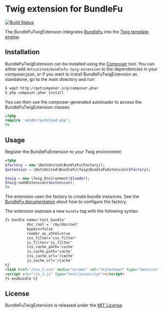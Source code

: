 Twig extension for BundleFu
===========================

[![Build Status](https://secure.travis-ci.org/dotsunited/BundleFuTwigExtension.png?branch=master)](http://travis-ci.org/dotsunited/BundleFuTwigExtension)

The BundleFuTwigExtension integrates [BundleFu](https://github.com/dotsunited/BundleFu) into the [Twig template engine](http://twig.sensiolabs.org).

Installation
------------

BundleFuTwigExtension can be installed using the [Composer](http://packagist.org) tool. You can either add `dotsunited/bundlefu-twig-extension` to the dependencies in your composer.json, or if you want to install BundleFuTwigExtension as standalone, go to the main directory and run:

```bash
$ wget http://getcomposer.org/composer.phar 
$ php composer.phar install
```

You can then use the composer-generated autoloader to access the BundleFuTwigExtension classes:

```php
<?php
require 'vendor/autoload.php';
?>
```

Usage
-----

Register the BundleFuExtension to your Twig environment:

```php
<?php
$factory = new \DotsUnited\BundleFu\Factory();
$extension = \DotsUnited\BundleFu\Twig\BundleFuExtension($factory);

$twig = new \Twig_Environment($loader);
$twig->addExtension($extension);
?>
```

The extension uses the factory to create bundle instances. See the [BundleFu documentation](https://github.com/dotsunited/BundleFu#readme) about how to configure the factory.

The extension exposes a new `bundle` tag with the following syntax:

```html
{% bundle name='test_bundle'
          doc_root = '/my/docroot'
          bypass=false
          render_as_xhtml=true
          css_filter='css_filter'
          js_filter='js_filter'
          css_cache_path='cache'
          js_cache_path='cache'
          css_cache_url='/cache'
          js_cache_url='/cache'
%}
<link href="/css_1.css" media="screen" rel="stylesheet" type="text/css"/>
<script src="/js_1.js" type="text/javascript"></script>
{% endbundle %}
```

License
-------

BundleFuTwigExtension is released under the [MIT License](https://github.com/dotsunited/BundleFuTwigExtension/blob/master/LICENSE).
